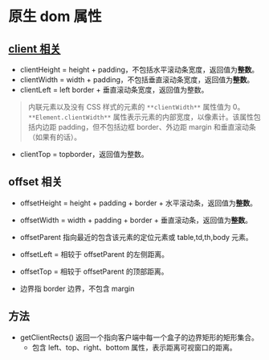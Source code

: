 # 原生 dom 属性
## [client 相关](https://developer.mozilla.org/zh-CN/docs/Web/API/Element/clientLeft)
  - clientHeight = height + padding，不包括水平滚动条宽度，返回值为**整数**。
  - clientWidth = width + padding，不包括垂直滚动条宽度，返回值为**整数**。
  - clientLeft = left border + 垂直滚动条宽度，返回值为整数。

> 内联元素以及没有 CSS 样式的元素的 `**clientWidth**` 属性值为 0。`**Element.clientWidth**` 属性表示元素的内部宽度，以像素计。该属性包括内边距 padding，但不包括边框 border、外边距 margin 和垂直滚动条（如果有的话）。

   - clientTop = topborder，返回值为整数。

## offset 相关
   - offsetHeight = height + padding + border + 水平滚动条，返回值为**整数**。
   - offsetWidth = width + padding + border + 垂直滚动条，返回值为**整数**。
   - offsetParent 指向最近的包含该元素的定位元素或 table,td,th,body 元素。
   - offsetLeft = 相较于 offsetParent 的左侧距离。
   - offsetTop = 相较于 offsetParent 的顶部距离。

   - 边界指 border 边界，不包含 margin

## 方法
   - getClientRects() 返回一个指向客户端中每一个盒子的边界矩形的矩形集合。
      - 包含 left、top、right、bottom 属性，表示距离可视窗口的距离。



